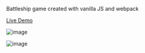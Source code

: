 Battleship game created with vanilla JS and webpack

[Live Demo](https://shanebarrios.github.io/battleship/)

![image](https://github.com/user-attachments/assets/b8eb7bfa-9f74-4934-892e-b015d52e8200)

![image](https://github.com/user-attachments/assets/6951916d-5bc2-4187-8b24-fe5ba235a72c)

